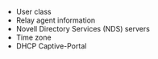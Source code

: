 - User class
- Relay agent information
- Novell Directory Services (NDS) servers
- Time zone
- DHCP Captive-Portal